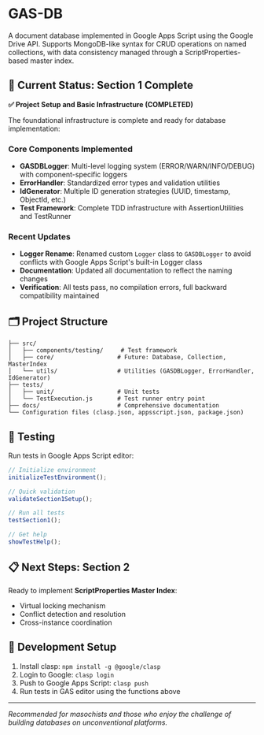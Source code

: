 # GAS-DB

A document database implemented in Google Apps Script using the Google Drive API. Supports MongoDB-like syntax for CRUD operations on named collections, with data consistency managed through a ScriptProperties-based master index.

## 🚀 Current Status: Section 1 Complete

**✅ Project Setup and Basic Infrastructure (COMPLETED)**

The foundational infrastructure is complete and ready for database implementation:

### Core Components Implemented
- **GASDBLogger**: Multi-level logging system (ERROR/WARN/INFO/DEBUG) with component-specific loggers
- **ErrorHandler**: Standardized error types and validation utilities  
- **IdGenerator**: Multiple ID generation strategies (UUID, timestamp, ObjectId, etc.)
- **Test Framework**: Complete TDD infrastructure with AssertionUtilities and TestRunner

### Recent Updates
- **Logger Rename**: Renamed custom `Logger` class to `GASDBLogger` to avoid conflicts with Google Apps Script's built-in Logger class
- **Documentation**: Updated all documentation to reflect the naming changes
- **Verification**: All tests pass, no compilation errors, full backward compatibility maintained

## 🗂️ Project Structure

```
├── src/
│   ├── components/testing/     # Test framework
│   ├── core/                  # Future: Database, Collection, MasterIndex
│   └── utils/                 # Utilities (GASDBLogger, ErrorHandler, IdGenerator)
├── tests/
│   ├── unit/                  # Unit tests
│   └── TestExecution.js       # Test runner entry point
├── docs/                      # Comprehensive documentation
└── Configuration files (clasp.json, appsscript.json, package.json)
```

## 🧪 Testing

Run tests in Google Apps Script editor:

```javascript
// Initialize environment
initializeTestEnvironment();

// Quick validation
validateSection1Setup();

// Run all tests
testSection1();

// Get help
showTestHelp();
```

## 📋 Next Steps: Section 2

Ready to implement **ScriptProperties Master Index**:
- Virtual locking mechanism
- Conflict detection and resolution  
- Cross-instance coordination

## 🔧 Development Setup

1. Install clasp: `npm install -g @google/clasp`
2. Login to Google: `clasp login`
3. Push to Google Apps Script: `clasp push`
4. Run tests in GAS editor using the functions above

---

*Recommended for masochists and those who enjoy the challenge of building databases on unconventional platforms.*
